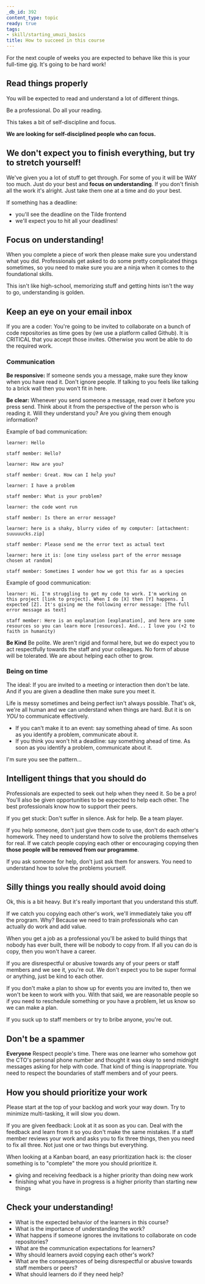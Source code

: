```yaml
---
_db_id: 392
content_type: topic
ready: true
tags:
- skill/starting_umuzi_basics
title: How to succeed in this course
---
```


For the next couple of weeks you are expected to behave like this is your full-time gig. It's going to be hard work!

## Read things properly

You will be expected to read and understand a lot of different things.

Be a professional. Do all your reading.

This takes a bit of self-discipline and focus. 

**We are looking for self-disciplined people who can focus.**

## We don't expect you to finish everything, but try to stretch yourself!

We've given you a lot of stuff to get through. For some of you it will be WAY too much. Just do your best and **focus on understanding**. If you don't finish all the work it's alright. Just take them one at a time and do your best.

If something has a deadline:

- you'll see the deadline on the Tilde frontend
- we'll expect you to hit all your deadlines! 

## Focus on understanding!

When you complete a piece of work then please make sure you understand what you did. Professionals get asked to do some pretty complicated things sometimes, so you need to make sure you are a ninja when it comes to the foundational skills.

This isn't like high-school, memorizing stuff and getting hints isn't the way to go, understanding is golden.

## Keep an eye on your email inbox

If you are a coder: You're going to be invited to collaborate on a bunch of code repositories as time goes by (we use a platform called Github). It is CRITICAL that you accept those invites. Otherwise you wont be able to do the required work.

### Communication

**Be responsive:** If someone sends you a message, make sure they know when you have read it. Don't ignore people. If talking to you feels like talking to a brick wall then you won't fit in here.

**Be clear:** Whenever you send someone a message, read over it before you press send. Think about it from the perspective of the person who is reading it. Will they understand you? Are you giving them enough information?

Example of bad communication:

```
learner: Hello

staff member: Hello?

learner: How are you?

staff member: Great. How can I help you?

learner: I have a problem

staff member: What is your problem?

learner: the code wont run

staff member: Is there an error message?

learner: here is a shaky, blurry video of my computer: [attachment: suuuuucks.zip]

staff member: Please send me the error text as actual text

learner: here it is: [one tiny useless part of the error message chosen at random]

staff member: Sometimes I wonder how we got this far as a species
```

Example of good communication:

```
learner: Hi. I'm struggling to get my code to work. I'm working on this project [link to project]. When I do [X] then [Y] happens. I expected [Z]. It's giving me the following error message: [The full error message as text]

staff member: Here is an explanation [explanation], and here are some resources so you can learn more [resources]. And... I love you (+2 to faith in humanity)
```

**Be Kind** Be polite. We aren't rigid and formal here, but we do expect you to act respectfully towards the staff and your colleagues. No form of abuse will be tolerated. We are about helping each other to grow.

### Being on time

The ideal: If you are invited to a meeting or interaction then don't be late. And if you are given a deadline then make sure you meet it.

Life is messy sometimes and being perfect isn't always possible. That's ok, we're all human and we can understand when things are hard. But it is on _YOU_ to communicate effectively.

- If you can't make it to an event: say something ahead of time. As soon as you identify a problem, communicate about it.
- If you think you won't hit a deadline: say something ahead of time. As soon as you identify a problem, communicate about it.

I'm sure you see the pattern...

## Intelligent things that you should do

Professionals are expected to seek out help when they need it. So be a pro! You'll also be given opportunities to be expected to help each other. The best professionals know how to support their peers.

If you get stuck: Don't suffer in silence. Ask for help. Be a team player.

If you help someone, don't just give them code to use, don't do each other's homework. They need to understand how to solve the problems themselves for real. If we catch people copying each other or encouraging copying then **those people will be removed from our programme**.

If you ask someone for help, don't just ask them for answers. You need to understand how to solve the problems yourself.

## Silly things you really should avoid doing

Ok, this is a bit heavy. But it's really important that you understand this stuff.

If we catch you copying each other's work, we'll immediately take you off the program. Why? Because we need to train professionals who can actually do work and add value.

When you get a job as a professional you'll be asked to build things that nobody has ever built, there will be nobody to copy from. If all you can do is copy, then you won't have a career.

If you are disrespectful or abusive towards any of your peers or staff members and we see it, you're out. We don't expect you to be super formal or anything, just be kind to each other.

If you don't make a plan to show up for events you are invited to, then we won't be keen to work with you. With that said, we are reasonable people so if you need to reschedule something or you have a problem, let us know so we can make a plan.

If you suck up to staff members or try to bribe anyone, you're out.

## Don't be a spammer

**Everyone** Respect people's time. There was one learner who somehow got the CTO's personal phone number and thought it was okay to send midnight messages asking for help with code. That kind of thing is inappropriate. You need to respect the boundaries of staff members and of your peers.

## How you should prioritize your work

Please start at the top of your backlog and work your way down. Try to minimize multi-tasking, it will slow you down.

If you are given feedback: Look at it as soon as you can. Deal with the feedback and learn from it so you don't make the same mistakes. If a staff member reviews your work and asks you to fix three things, then you need to fix all three. Not just one or two things but everything.

When looking at a Kanban board, an easy prioritization hack is: the closer something is to "complete" the more you should prioritize it.

- giving and receiving feedback is a higher priority than doing new work
- finishing what you have in progress is a higher priority than starting new things

## Check your understanding!

- What is the expected behavior of the learners in this course?
- What is the importance of understanding the work?
- What happens if someone ignores the invitations to collaborate on code repositories?
- What are the communication expectations for learners?
- Why should learners avoid copying each other's work?
- What are the consequences of being disrespectful or abusive towards staff members or peers?
- What should learners do if they need help?